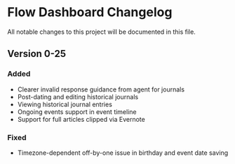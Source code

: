 # Flow Dashboard Changelog

All notable changes to this project will be documented in this file.

## Version 0-25

### Added

* Clearer invalid response guidance from agent for journals
* Post-dating and editing historical journals
* Viewing historical journal entries
* Ongoing events support in event timeline
* Support for full articles clipped via Evernote

### Fixed

 * Timezone-dependent off-by-one issue in birthday and event date saving

